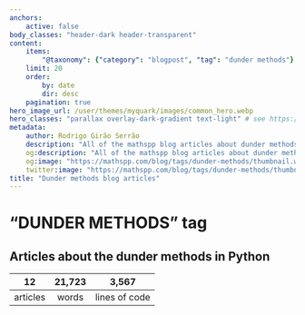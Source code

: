 ```yaml
---
anchors:
    active: false
body_classes: "header-dark header-transparent"
content:
    items:
        "@taxonomy": {"category": "blogpost", "tag": "dunder methods"}
    limit: 20
    order:
        by: date
        dir: desc
    pagination: true
hero_image_url: /user/themes/myquark/images/common_hero.webp
hero_classes: "parallax overlay-dark-gradient text-light" # see https://demo.getgrav.org/blog-skeleton/blog/hero-classes
metadata:
    author: Rodrigo Girão Serrão
    description: "All of the mathspp blog articles about dunder methods."
    og:description: "All of the mathspp blog articles about dunder methods."
    og:image: "https://mathspp.com/blog/tags/dunder-methods/thumbnail.webp"
    twitter:image: "https://mathspp.com/blog/tags/dunder-methods/thumbnail.webp"
title: "Dunder methods blog articles"
---
```


# “DUNDER METHODS” tag


## Articles about the dunder methods in Python



<table class="stats-table">
    <thead>
        <tr>
            <th style="text-align: center;">12</th>
            <th style="text-align: center;">21,723</th>
            <th style="text-align: center;">3,567</th>
        </tr>
    </thead>
    <tbody>
        <tr>
            <td style="text-align: center;">articles</td>
            <td style="text-align: center;">words</td>
            <td style="text-align: center;">lines of code</td>
        </tr>
    </tbody>
</table>